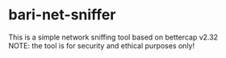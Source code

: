 # bari-net-sniffer
This is a simple network sniffing tool based on bettercap v2.32\
NOTE: the tool is for security and ethical purposes only!
